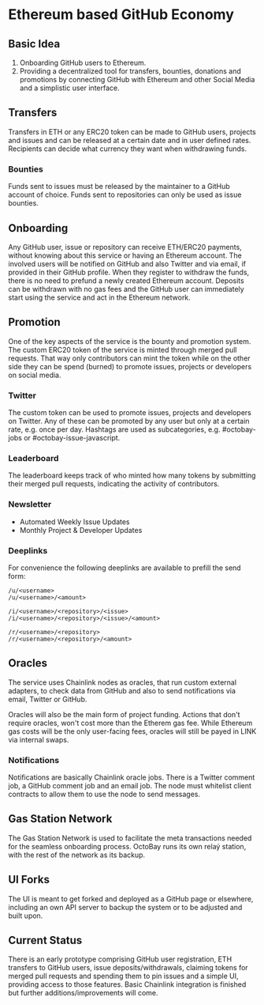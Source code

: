 # Ethereum based GitHub Economy

## Basic Idea

1. Onboarding GitHub users to Ethereum.
2. Providing a decentralized tool for transfers, bounties, donations and promotions by connecting GitHub with Ethereum and other Social Media and a simplistic user interface.

## Transfers

Transfers in ETH or any ERC20 token can be made to GitHub users, projects and issues and can be released at a certain date and in user defined rates. Recipients can decide what currency they want when withdrawing funds.

### Bounties

Funds sent to issues must be released by the maintainer to a GitHub account of choice. Funds sent to repositories can only be used as issue bounties.

## Onboarding

Any GitHub user, issue or repository can receive ETH/ERC20 payments, without knowing about this service or having an Ethereum account. The involved users will be notified on GitHub and also Twitter and via email, if provided in their GitHub profile. When they register to withdraw the funds, there is no need to prefund a newly created Ethereum account. Deposits can be withdrawn with no gas fees and the GitHub user can immediately start using the service and act in the Ethereum network.

## Promotion

One of the key aspects of the service is the bounty and promotion system. The custom ERC20 token of the service is minted through merged pull requests. That way only contributors can mint the token while on the other side they can be spend (burned) to promote issues, projects or developers on social media.

### Twitter

The custom token can be used to promote issues, projects and developers on Twitter. Any of these can be promoted by any user but only at a certain rate, e.g. once per day. Hashtags are used as subcategories, e.g. #octobay-jobs or #octobay-issue-javascript.

### Leaderboard

The leaderboard keeps track of who minted how many tokens by submitting their merged pull requests, indicating the activity of contributors.

### Newsletter

- Automated Weekly Issue Updates
- Monthly Project & Developer Updates

### Deeplinks

For convenience the following deeplinks are available to prefill the send form:

```
/u/<username>
/u/<username>/<amount>

/i/<username>/<repository>/<issue>
/i/<username>/<repository>/<issue>/<amount>

/r/<username>/<repository>
/r/<username>/<repository>/<amount>
```


## Oracles

The service uses Chainlink nodes as oracles, that run custom external adapters, to check data from GitHub and also to send notifications via email, Twitter or GitHub.

Oracles will also be the main form of project funding. Actions that don't require oracles, won't cost more than the Etherem gas fee. While Ethereum gas costs will be the only user-facing fees, oracles will still be payed in LINK via internal swaps.

### Notifications

Notifications are basically Chainlink oracle jobs. There is a Twitter comment job, a GitHub comment job and an email job. The node must whitelist client contracts to allow them to use the node to send messages.

## Gas Station Network

The Gas Station Network is used to facilitate the meta transactions needed for the seamless onboarding process. OctoBay runs its own relaý station, with the rest of the network as its backup.

## UI Forks

The UI is meant to get forked and deployed as a GitHub page or elsewhere, including an own API server to backup the system or to be adjusted and built upon.

## Current Status

There is an early prototype comprising GitHub user registration, ETH transfers to GitHub users, issue deposits/withdrawals, claiming tokens for merged pull requests and spending them to pin issues and a simple UI, providing access to those features. Basic Chainlink integration is finished but further additions/improvements will come.
